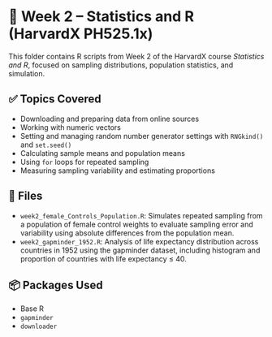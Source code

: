 # 📘 Week 2 – Statistics and R (HarvardX PH525.1x)

This folder contains R scripts from Week 2 of the HarvardX course *Statistics and R*, focused on sampling distributions, population statistics, and simulation.

## ✅ Topics Covered

- Downloading and preparing data from online sources
- Working with numeric vectors
- Setting and managing random number generator settings with `RNGkind()` and `set.seed()`
- Calculating sample means and population means
- Using `for` loops for repeated sampling
- Measuring sampling variability and estimating proportions

## 📁 Files

- `week2_female_Controls_Population.R`: Simulates repeated sampling from a population of female control weights to evaluate sampling error and variability using absolute differences from the population mean.
- `week2_gapminder_1952.R`: Analysis of life expectancy distribution across countries in 1952 using the gapminder dataset, including histogram and proportion of countries with life expectancy ≤ 40.

## 📦 Packages Used

- Base R
- `gapminder`
- `downloader`
